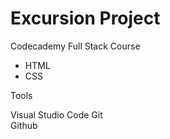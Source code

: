 # Excursion Project 
Codecademy Full Stack Course 

* HTML
* CSS

Tools

 Visual Studio Code
 Git  
 Github
